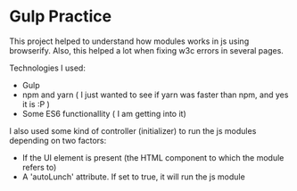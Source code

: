 # Gulp Practice

This project helped to understand how modules works in js using browserify. 
Also, this helped a lot when fixing w3c errors in several pages.

Technologies I used: 

- Gulp
- npm and yarn ( I just wanted to see if yarn was faster than npm, and yes it is :P )
- Some ES6 functionallity ( I am getting into it)


I also used some kind of controller (initializer) to run the js modules depending on two factors:

- If the UI element is present (the HTML component to which the module refers to)
- A 'autoLunch' attribute. If set to true, it will run the js module
